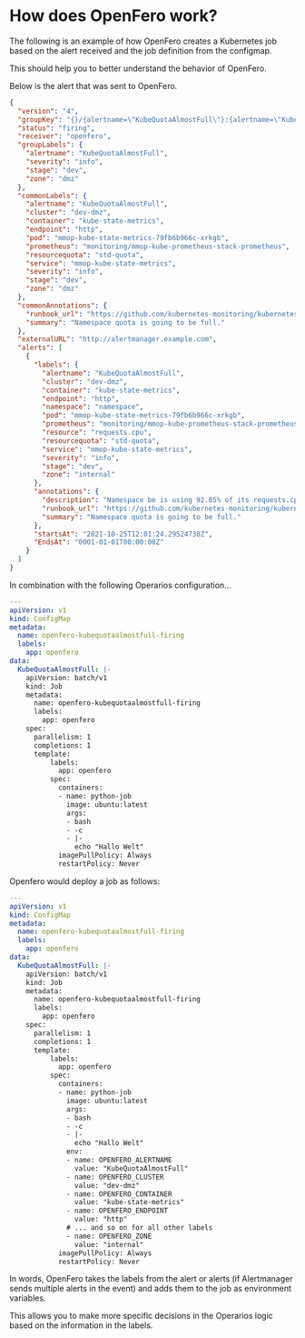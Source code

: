 # How does OpenFero work?

The following is an example of how OpenFero creates a Kubernetes job based on the alert received and the job definition from the configmap.

This should help you to better understand the behavior of OpenFero.

Below is the alert that was sent to OpenFero.

```json
{
  "version": "4",
  "groupKey": "{}/{alertname=\"KubeQuotaAlmostFull\"}:{alertname=\"KubeQuotaAlmostFull\", severity=\"info\", stage=\"dev\", zone=\"dmz\"}",
  "status": "firing",
  "receiver": "openfero",
  "groupLabels": {
    "alertname": "KubeQuotaAlmostFull",
    "severity": "info",
    "stage": "dev",
    "zone": "dmz"
  },
  "commonLabels": {
    "alertname": "KubeQuotaAlmostFull",
    "cluster": "dev-dmz",
    "container": "kube-state-metrics",
    "endpoint": "http",
    "pod": "mmop-kube-state-metrics-79fb6b966c-xrkgb",
    "prometheus": "monitoring/mmop-kube-prometheus-stack-prometheus",
    "resourcequota": "std-quota",
    "service": "mmop-kube-state-metrics",
    "severity": "info",
    "stage": "dev",
    "zone": "dmz"
  },
  "commonAnnotations": {
    "runbook_url": "https://github.com/kubernetes-monitoring/kubernetes-mixin/tree/master/runbook.md#alert-name-kubequotaalmostfull",
    "summary": "Namespace quota is going to be full."
  },
  "externalURL": "http://alertmanager.example.com",
  "alerts": [
    {
      "labels": {
        "alertname": "KubeQuotaAlmostFull",
        "cluster": "dev-dmz",
        "container": "kube-state-metrics",
        "endpoint": "http",
        "namespace": "namespace",
        "pod": "mmop-kube-state-metrics-79fb6b966c-xrkgb",
        "prometheus": "monitoring/mmop-kube-prometheus-stack-prometheus",
        "resource": "requests.cpu",
        "resourcequota": "std-quota",
        "service": "mmop-kube-state-metrics",
        "severity": "info",
        "stage": "dev",
        "zone": "internal"
      },
      "annotations": {
        "description": "Namespace be is using 92.85% of its requests.cpu quota.",
        "runbook_url": "https://github.com/kubernetes-monitoring/kubernetes-mixin/tree/master/runbook.md#alert-name-kubequotaalmostfull",
        "summary": "Namespace quota is going to be full."
      },
      "startsAt": "2021-10-25T12:01:24.29524738Z",
      "EndsAt": "0001-01-01T00:00:00Z"
    }
  ]
}
```

In combination with the following Operarios configuration...

```yaml
---
apiVersion: v1
kind: ConfigMap
metadata:
  name: openfero-kubequotaalmostfull-firing
  labels:
    app: openfero
data:
  KubeQuotaAlmostFull: |-
    apiVersion: batch/v1
    kind: Job
    metadata:
      name: openfero-kubequotaalmostfull-firing
      labels:
        app: openfero
    spec:
      parallelism: 1
      completions: 1
      template:
          labels:
            app: openfero
          spec:
            containers:
            - name: python-job
              image: ubuntu:latest
              args:
              - bash
              - -c
              - |-
                echo "Hallo Welt"
            imagePullPolicy: Always
            restartPolicy: Never
```

Openfero would deploy a job as follows:

```yaml
---
apiVersion: v1
kind: ConfigMap
metadata:
  name: openfero-kubequotaalmostfull-firing
  labels:
    app: openfero
data:
  KubeQuotaAlmostFull: |-
    apiVersion: batch/v1
    kind: Job
    metadata:
      name: openfero-kubequotaalmostfull-firing
      labels:
        app: openfero
    spec:
      parallelism: 1
      completions: 1
      template:
          labels:
            app: openfero
          spec:
            containers:
            - name: python-job
              image: ubuntu:latest
              args:
              - bash
              - -c
              - |-
                echo "Hallo Welt"
              env:
              - name: OPENFERO_ALERTNAME
                value: "KubeQuotaAlmostFull"
              - name: OPENFERO_CLUSTER
                value: "dev-dmz"
              - name: OPENFERO_CONTAINER
                value: "kube-state-metrics"
              - name: OPENFERO_ENDPOINT
                value: "http"
              # ... and so on for all other labels
              - name: OPENFERO_ZONE
                value: "internal"
            imagePullPolicy: Always
            restartPolicy: Never
```

In words, OpenFero takes the labels from the alert or alerts (if Alertmanager sends multiple alerts in the event) and adds them to the job as environment variables.

This allows you to make more specific decisions in the Operarios logic based on the information in the labels.
